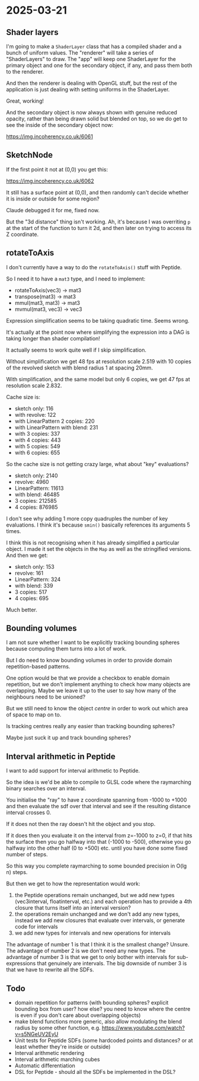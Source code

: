 # 2025-03-21

## Shader layers

I'm going to make a `ShaderLayer` class that has a compiled shader
and a bunch of uniform values. The "renderer" will take a series of
"ShaderLayers" to draw. The "app" will keep one ShaderLayer for the
primary object and one for the secondary object, if any, and pass them
both to the renderer.

And then the renderer is dealing with OpenGL stuff, but the rest of the
application is just dealing with setting uniforms in the ShaderLayer.

Great, working!

And the secondary object is now always shown with genuine reduced opacity,
rather than being drawn solid but blended on top, so we do get to see
the inside of the secondary object now:

https://img.incoherency.co.uk/6061

## SketchNode

If the first point it not at (0,0) you get this:

https://img.incoherency.co.uk/6062

It still has a surface point at (0,0), and then randomly can't
decide whether it is inside or outside for some region?

Claude debugged it for me, fixed now.

But the "3d distance" thing isn't working. Ah, it's because I was
overriting `p` at the start of the function to turn it 2d, and then
later on trying to access its Z coordinate.

## rotateToAxis

I don't currently have a way to do the `rotateToAxis()` stuff with
Peptide.

So I need it to have a `mat3` type, and I need to implement:

 * rotateToAxis(vec3) -> mat3
 * transpose(mat3) -> mat3
 * mmul(mat3, mat3) -> mat3
 * mvmul(mat3, vec3) -> vec3

Expression simplification seems to be taking quadratic time. Seems wrong.

It's actually at the point now where simplifying the expression into a
DAG is taking longer than shader compilation!

It actually seems to work quite well if I skip simplification.

Without simplification we get 48 fps at resolution scale 2.519 with
10 copies of the revolved sketch with blend radius 1 at spacing 20mm.

With simplification, and the same model but only 6 copies, we get
47 fps at resolution scale 2.832.

Cache size is:

 * sketch only: 116
 * with revolve: 122
 * with LinearPattern 2 copies: 220
 * with LinearPattern with blend: 231
 * with 3 copies: 337
 * with 4 copies: 443
 * with 5 copies: 549
 * with 6 copies: 655

So the cache size is not getting crazy large, what about "key"
evaluations?

 * sketch only: 2140
 * revolve: 4960
 * LinearPattern: 11613
 * with blend: 46485
 * 3 copies: 212585
 * 4 copies: 876985

I don't see why adding 1 more copy quadruples the number of key
evaluations. I think it's because `smin()` basically references
its arguments 5 times.

I think this is not recognising when it has already simplified a
particular object. I made it set the objects in the `Map` as well
as the stringified versions. And then we get:

 * sketch only: 153
 * revolve: 161
 * LinearPattern: 324
 * with blend: 339
 * 3 copies: 517
 * 4 copies: 695

Much better.

## Bounding volumes

I am not sure whether I want to be explicitly tracking bounding spheres
because computing them turns into a lot of work.

But I do need to know bounding volumes in order to provide domain
repetition-based patterns.

One option would be that we provide a checkbox to enable domain
repetition, but we don't implement anything to check how many objects
are overlapping. Maybe we leave it up to the user to say how many of
the neighbours need to be unioned?

But we still need to know the object *centre* in order to work out which
area of space to map on to.

Is tracking centres really any easier than tracking bounding spheres?

Maybe just suck it up and track bounding spheres?

## Interval arithmetic in Peptide

I want to add support for interval arithmetic to Peptide.

So the idea is we'd be able to compile to GLSL code where the raymarching binary searches over an interval.

You initialise the "ray" to have z coordinate spanning from -1000 to +1000 and then evaluate the sdf over that interval and see if the resulting distance interval crosses 0.

If it does not then the ray doesn't hit the object and you stop.

If it does then you evaluate it on the interval from z=-1000 to z=0, if that hits the surface then you go halfway into that (-1000 to -500), otherwise you go halfway into the other half (0 to +500) etc. until you have done some fixed number of steps.

So this way you complete raymarching to some bounded precision in O(lg n) steps.

But then we get to how the representation would work:

1. the Peptide operations remain unchanged, but we add new types (vec3interval, floatinterval, etc.) and each operation has to provide a 4th closure that turns itself into an interval version?
2. the operations remain unchanged and we don't add any new types, instead we add new closures that evaluate over intervals, or generate code for intervals
3. we add new types for intervals and new operations for intervals

The advantage of number 1 is that I think it is the smallest change? Unsure. The advantage of number 2 is we don't need any new types. The advantage of number 3 is that we get to only bother with intervals for sub-expressions that genuinely are intervals. The big downside of number 3 is that we have to rewrite all the SDFs.

## Todo

 * domain repetition for patterns (with bounding spheres? explicit bounding box from user? how else? you need to know where the centre is even if you don't care about overlapping objects)
 * make blend functions more generic, also allow modulating the blend radius by some other function, e.g. https://www.youtube.com/watch?v=s5NGeUV2EyU
 * Unit tests for Peptide SDFs (some hardcoded points and distances? or at least whether they're inside or outside)
 * Interval arithmetic rendering
 * Interval arithmetic marching cubes
 * Automatic differentiation
 * DSL for Peptide - should all the SDFs be implemented in the DSL?
